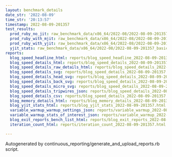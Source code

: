 ```yaml
---
layout: benchmark_details
date_str: '2022-08-09'
time_str: '20:13:57'
timestamp: 2022-08-09-201357
test_results:
  prod_ruby_no_jit: raw_benchmark_data/x86_64/2022-08/2022-08-09-201357_basic_benchmark_prod_ruby_no_jit.json
  prod_ruby_with_mjit: raw_benchmark_data/x86_64/2022-08/2022-08-09-201357_basic_benchmark_prod_ruby_with_mjit.json
  prod_ruby_with_yjit: raw_benchmark_data/x86_64/2022-08/2022-08-09-201357_basic_benchmark_prod_ruby_with_yjit.json
  yjit_stats: raw_benchmark_data/x86_64/2022-08/2022-08-09-201357_basic_benchmark_yjit_stats.json
reports:
  blog_speed_headline_html: reports/blog_speed_headline_2022-08-09-201357.html
  blog_speed_details_html: reports/blog_speed_details_2022-08-09-201357.html
  blog_speed_details_raw_details_html: reports/blog_speed_details_2022-08-09-201357.raw_details.html
  blog_speed_details_svg: reports/blog_speed_details_2022-08-09-201357.svg
  blog_speed_details_head_svg: reports/blog_speed_details_2022-08-09-201357.head.svg
  blog_speed_details_back_svg: reports/blog_speed_details_2022-08-09-201357.back.svg
  blog_speed_details_micro_svg: reports/blog_speed_details_2022-08-09-201357.micro.svg
  blog_speed_details_tripwires_json: reports/blog_speed_details_2022-08-09-201357.tripwires.json
  blog_speed_details_csv: reports/blog_speed_details_2022-08-09-201357.csv
  blog_memory_details_html: reports/blog_memory_details_2022-08-09-201357.html
  blog_yjit_stats_html: reports/blog_yjit_stats_2022-08-09-201357.html
  variable_warmup_warmup_settings_json: reports/variable_warmup_2022-08-09-201357.warmup_settings.json
  variable_warmup_stats_of_interest_json: reports/variable_warmup_2022-08-09-201357.stats_of_interest.json
  blog_exit_reports_bench_list_html: reports/blog_exit_reports_2022-08-09-201357.bench_list.html
  iteration_count_html: reports/iteration_count_2022-08-09-201357.html

---
```

Autogenerated by continuous_reporting/generate_and_upload_reports.rb script.

